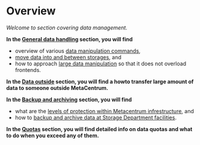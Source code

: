 # Overview

*Welcome to section covering data management.*

**In the [General data handling](/data/data-within/) section, you will find**

- overview of various [data manipulation commands](/data/data-within/#data-manipulation-commands),
- [move data into and between storages](/data/data-within/#moderate-data-handling), and
- how to approach [large data manipulation](/data/data-within/#large-data-handling) so that it does not overload frontends.

**In the [Data outside](/data/data-outside/) section, you will find a howto transfer large amount of data to someone outside MetaCentrum.**

**In the [Backup and archiving](/data/backup-archive/) section, you will find**

- what are the [levels of protection within Metacentrum infrestructure](/data/backup-archive/#metacentrum-data-policy), and
- how to [backup and archive data at Storage Department facilities](/data/backup-archive/#storage-department-data-policy).

**In the [Quotas](/data/data-quotas/) section, you will find detailed info on data quotas and what to do when you exceed any of them.**






<!--
/data/data-sharing/
-->



